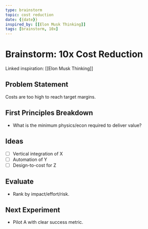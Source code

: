 ```yaml
---
type: brainstorm
topic: cost reduction
date: {{date}}
inspired_by: [[Elon Musk Thinking]]
tags: [brainstorm, 10x]
---
```


# Brainstorm: 10x Cost Reduction

Linked inspiration: [[Elon Musk Thinking]]

## Problem Statement
Costs are too high to reach target margins.

## First Principles Breakdown
- What is the minimum physics/econ required to deliver value?

## Ideas
- [ ] Vertical integration of X
- [ ] Automation of Y
- [ ] Design-to-cost for Z

## Evaluate
- Rank by impact/effort/risk.

## Next Experiment
- Pilot A with clear success metric.



